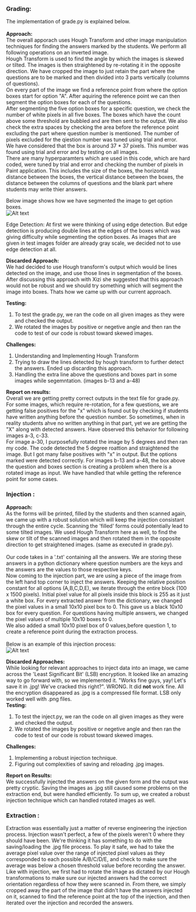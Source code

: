 
### Grading: <br>
The implementation of grade.py is explained below.<br>     
**Approach:**<br>
The overall apporach uses Hough Transform and other image manipulation techniques for finding the answers marked by the students. We perform all following operations on an inverted image.<br>
Hough Transform is used to find the angle by which the images is skewed or tilted. The images is then straightened by re-rotating it in the opposite direction. We have cropped the image to just retain the part where the questions are to be marked and then divided into 3 parts vertically (columns of questions).<br>
On every part of the image we find a reference point from where the option boxes start for option "A". After aquiring the reference point we can then segment the option boxes for each of the questions. <br>
After segmenting the five option boxes for a specific question, we check the number of white pixels in all five boxes. The boxes which have the count above some threshold are bubbled and are then sent to the output. We also check the extra spaces by checking the area before the reference point excluding the part where question number is mentioned. The number of pixels excluded for the qiestion number was tuned using trial and error.<br> We have considered that the box is around 37 * 37 pixels. This number was found using trial and error and by testing on all images.<br>
There are many hyperparamters which are used in this code, which are hard coded, were tuned by trial and error and checking the number of pixels in Paint application. This includes the size of the boxes, the horizontal distance between the boxes, the vertical distance between the boxes, the distance between the columns of questions and the blank part where students may write thier answers.

Below image shows how we have segmented the image to get option boxes.<br>
![Alt text](https://media.github.iu.edu/user/18152/files/7cddd496-cf72-4183-85cd-6c63719d214d)

Edge Detection: At first we were thinking of using edge detection. But edge detection is producing double lines at the edges of the boxes which was giving difficulty while segmenting the option boxes. As images that are given in test images folder are already gray scale, we decided not to use edge detection at all.

**Discarded Approach:** <br>
We had decided to use Hough transform's output which would be lines detected on the image, and use those lines in segmentation of the boxes. After discussing this approach with Xizi she suggested that this approach would not be robust and we should try something which will segment the image into boxes. Thats how we came up with our current approach.

**Testing:**<br>
1) To test the grade.py, we ran the code on all given images as they were and checked the output.
2) We rotated the images by positive or negetive angle and then ran the code to test of our code is robust toward skewed images.

**Challenges:**<br>
1) Understanding and Implementing Hough Transform
2) Trying to draw the lines detected by hough transform to further detect the answers. Ended up discarding this approach. 
3) Handling the extra line above the questions and boxes part in some images while segemntation. (images b-13 and a-48)

**Report on results:**<br>
Overall we are getting pretty correct outputs in the text file for grade.py.<br>
For some images, which require re-rotation, for a few questions, we are getting false positives for the "x" which is found out by checking if students have written anything before the question number. So sometimes, when in reality students ahve no written anything in that part, yet we are getting the  "X" along with detected answers. Have observed this behavior for following images a-3, c-33.<br> 
For image a-30, I purposefully rotated the image by 5 degrees and then ran my code. The code detected the 5 degree roattion and straightened the image. But I got many false positives with "x" in output. But the options marked were detected correctly.
For images b-13 and a-48, the box above the question and boxes section is creating a problem when there is a rotated image as input. We have handled that while getting the reference point for some cases.

### Injection :
**Approach:**<br>
As the forms will be printed, filled by the students and then scanned again, we came up with a robust solution which will keep the injection consistant through the entire cycle. Scanning the 'filled' forms could potentially lead to some tilted images. We used Hough Transform here as well, to find the skew or tilt of the scanned images and then rotated them in the opposite direction to get straightened images. (same as executed in grade.py). 
<br><br>
Our code takes in a '.txt' containing all the answers. We are storing these answers in a python dictionary where question numbers are the keys and the answers are the values to those respective keys.<br> Now coming to the injection part, we are using a piece of the image from the left hand top corner to inject the answers. Keeping the relative position constant for all options (A,B,C,D,E), we iterate through the entire block (100 x 1500 pixels). Initial pixel value for all pixels inside this block is 255 as it just a white box. For every extracted answer from the dictionary, we changed the pixel values in a small 10x10 pixel box to 0. This gave us a black 10x10 box for every question. For questions having multiple answers, we changed the pixel values of multiple 10x10 boxes to 0.
<br>We also added a small 10x10 pixel box of 0 values,before question 1, to create a reference point during the extraction process. 
<br><br>Below is an example of this injection process:
<br>![Alt text](https://github.iu.edu/cs-b657-sp2022/athakulk-sparanjp-bmcshane-a1/blob/main/injection_output/injected_box.jpg)


**Discarded Approaches:**<br>
While looking for relevant approaches to inject data into an image, we came across the 'Least Significant Bit' (LSB) encryption. It looked like an amazing way to go forward with, so we implemented it. "Works fine guys, yay! Let's save it in .jpg! We've cracked this right?". WRONG. It did **not** work fine. All the encryption disappeared as .jpg is a compressed file format. LSB only worked well with .png files. 
<br>
**Testing:**<br>
1) To test the inject.py, we ran the code on all given images as they were and checked the output.
2) We rotated the images by positive or negetive angle and then ran the code to test of our code is robust toward skewed images.

**Challenges:**<br>
1) Implementing a robust injection technique.
2) Figuring out complexities of saving and reloading .jpg images.

**Report on Results:**<br>
We successfully injected the answers on the given form and the output was pretty cryptic.
Saving the images as .jpg still caused some problems on the extraction end, but were handled efficiently.
To sum up, we created a robust injection technique which can handled rotated images as well. 


### Extraction :
Extraction was essentially just a matter of reverse engineering the injection process. Injection wasn't perfect, a few of the pixels weren't 0 where they should have been. We're thinking it has something to do with the saving/loading the .jpg file process. To play it safe, we had to take the average pixel value over the range of injected pixel values as they corresponded to each possible A/B/C/D/E, and check to make sure the average was below a chosen threshold value before recording the answer. Like with injection, we first had to rotate the image as dictated by our Hough transformations to make sure our injected answers had the correct orientation regardless of how they were scanned in. From there, we simply cropped away the part of the image that didn't have the answers injected on it, scanned to find the reference point at the top of the injection, and then iterated over the injection and recorded the answers.
